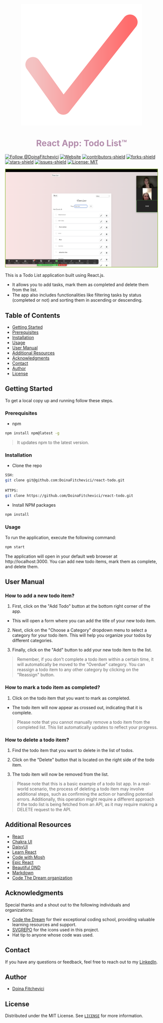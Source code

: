 <p align="center">
  <a href="https://react-todo-wine-one.vercel.app">
    <img alt="Todo List" src="./public/pink.svg" />
  </a>
</p>
<h1 align="center" style="color: #b48ead;">
  React App: Todo List™
</h1>

[![Follow @DoinaFitchevici](https://img.shields.io/github/followers/DoinaFitchevici?label=Follow%20@DoinaFitchevici&style=social)](https://github.com/DoinaFitchevici?screen_name=DoinaFitchevici)
[![Website](https://img.shields.io/badge/-website-CDA4DE)](https://react-todo-wine-one.vercel.app)
[![contributors-shield](https://img.shields.io/github/contributors/DoinaFitchevici/react-todo.svg)](https://github.com/DoinaFitchevici/react-todo/graphs/contributors)
[![forks-shield](https://img.shields.io/github/forks/DoinaFitchevici/react-todo.svg)](https://github.com/DoinaFitchevici/react-todo/network/members)
[![stars-shield](https://img.shields.io/github/stars/DoinaFitchevici/react-todo.svg?color=lightblue)](https://github.com/DoinaFitchevici/react-todo/stargazers)
[![issues-shield](https://img.shields.io/github/issues/DoinaFitchevici/react-todo.svg?color=orange)](https://github.com/DoinaFitchevici/react-todo/issues)
[![License: MIT](https://img.shields.io/badge/license-MIT-purple.svg)](./LICENSE)

![Todo list snapshot](./public/screenshot.png)

This is a Todo List application built using React.js.

- It allows you to add tasks, mark them as completed
  and delete them from the list.
- The app also includes functionalities like filtering tasks by status (completed or not) and sorting them in ascending or descending.

## Table of Contents

- [Getting Started](#getting-started)
- [Prerequisites](#prerequisites)
- [Installation](#installation)
- [Usage](#usage)
- [User Manual](#user-manual)
- [Additional Resources](#additional-resources)
- [Acknowledgments](#Acknowledgments)
- [Contact](#contact)
- [Author](#author)
- [License](#license)

## Getting Started

To get a local copy up and running follow these steps.

### Prerequisites

- npm

```sh
npm install npm@latest -g
```

> It updates npm to the latest version.

### Installation

- Clone the repo

```sh
SSH:
git clone git@github.com:DoinaFitchevici/react-todo.git

HTTPS:
git clone https://github.com/DoinaFitchevici/react-todo.git
```

- Install NPM packages

```sh
npm install
```

### Usage

To run the application, execute the following command:

```sh
npm start
```

The application will open in your default web browser at http://localhost:3000. You can add new todo items, mark them as complete, and delete them.

## User Manual

### How to add a new todo item?

1. First, click on the "Add Todo" button at the bottom right corner of the app.

- This will open a form where you can add the title of your new todo item.

2. Next, click on the "Choose a Category" dropdown menu to select a category for your todo item. This will help you organize your todos by different categories.

3. Finally, click on the "Add" button to add your new todo item to the list.

> Remember, if you don't complete a todo item within a certain time, it will automatically be moved to the "Overdue" category. You can reassign a todo item to any other category by clicking on the "Reassign" button.

### How to mark a todo item as completed?

1. Click on the todo item that you want to mark as completed.

- The todo item will now appear as crossed out, indicating that it is complete.

> Please note that you cannot manually remove a todo item from the completed list. This list automatically updates to reflect your progress.

### How to delete a todo item?

1. Find the todo item that you want to delete in the list of todos.

2. Click on the "Delete" button that is located on the right side of the todo item.

3. The todo item will now be removed from the list.

> Please note that this is a basic example of a todo list app. In a real-world scenario, the process of deleting a todo item may involve additional steps, such as confirming the action or handling potential errors. Additionally, this operation might require a different approach if the todo list is being fetched from an API, as it may require making a DELETE request to the API.

## Additional Resources

- [React](https://react.dev/)
- [Chakra UI](https://chakra-ui.com/)
- [DaisyUI](https://daisyui.com/)
- [Learn React](https://scrimba.com/learn/learnreact)
- [Code with Mosh](https://codewithmosh.com/)
- [Epic React](https://epicreact.dev/modules/react-hooks/react-hooks-welcome)
- [Beautiful DND](https://github.com/atlassian/react-beautiful-dnd)
- [Markdown](https://www.markdownguide.org/)
- [Code The Dream organization](https://codethedream.org/)

## Acknowledgments

Special thanks and a shout out to the following individuals and organizations:

- [Code the Dream](https://www.codethedream.org/) for their exceptional coding school, providing valuable learning resources and support.
- [SVGREPO](https://www.svgrepo.com) for the icons used in this project.
- Hat tip to anyone whose code was used.

## Contact

If you have any questions or feedback, feel free to reach out to my [LinkedIn](https://www.linkedin.com/in/doina-fitchevici/).

## Author

- [Doina Fitchevici](https://github.com/DoinaFitchevici)

## License

Distributed under the MIT License. See [`LICENSE`](./LICENSE) for more information.
